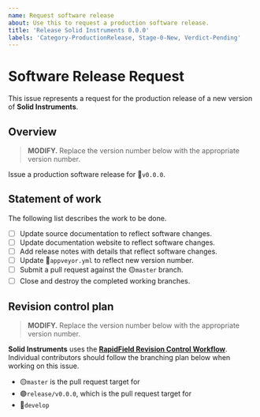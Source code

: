 ```yaml
---
name: Request software release
about: Use this to request a production software release.
title: 'Release Solid Instruments 0.0.0'
labels: 'Category-ProductionRelease, Stage-0-New, Verdict-Pending'
---
```


# Software Release Request

This issue represents a request for the production release of a new version of **Solid Instruments**.

## Overview

> **MODIFY.** Replace the version number below with the appropriate version number.

Issue a production software release for :bookmark:`v0.0.0`.

## Statement of work

The following list describes the work to be done.

- [ ] Update source documentation to reflect software changes.
- [ ] Update documentation website to reflect software changes.
- [ ] Add release notes with details that reflect software changes.
- [ ] Update :page_facing_up:`appveyor.yml` to reflect new version number.
- [ ] Submit a pull request against the :yellow_circle:`master` branch.
- [ ] Close and destroy the completed working branches.

## Revision control plan

> **MODIFY.** Replace the version number below with the appropriate version number.
>
**Solid Instruments** uses the [**RapidField Revision Control Workflow**](https://github.com/RapidField/solid-instruments/blob/master/CONTRIBUTING.md#revision-control-strategy). Individual contributors should follow the branching plan below when working on this issue.

- :yellow_circle:`master` is the pull request target for
- :purple_circle:`release/v0.0.0`, which is the pull request target for
- :large_blue_circle:`develop`
